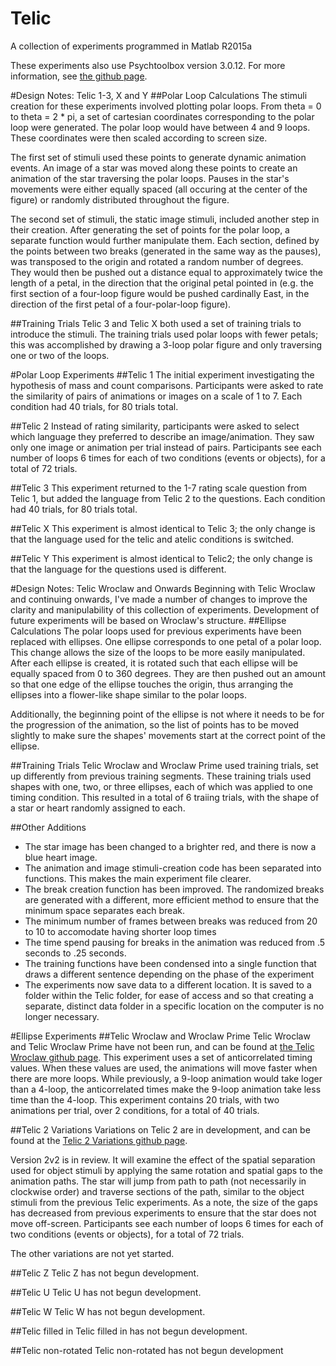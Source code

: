 # Telic
A collection of experiments programmed in Matlab R2015a

These experiments also use Psychtoolbox version 3.0.12. For more information, see [the github page](https://github.com/Psychtoolbox-3/Psychtoolbox-3).

#Design Notes: Telic 1-3, X and Y
##Polar Loop Calculations
The stimuli creation for these experiments involved plotting polar loops. From theta = 0 to theta = 2 * pi, a set of cartesian coordinates corresponding to the polar loop were generated. The polar loop would have between 4 and 9 loops. These coordinates were then scaled according to screen size.

The first set of stimuli used these points to generate dynamic animation events. An image of a star was moved along these points to create an animation of the star traversing the polar loops. Pauses in the star's movements were either equally spaced (all occuring at the center of the figure) or randomly distributed throughout the figure.

The second set of stimuli, the static image stimuli, included another step in their creation. After generating the set of points for the polar loop, a separate function would further manipulate them. Each section, defined by the points between two breaks (generated in the same way as the pauses), was transposed to the origin and rotated a random number of degrees. They would then be pushed out a distance equal to approximately twice the length of a petal, in the direction that the original petal pointed in (e.g. the first section of a four-loop figure would be pushed cardinally East, in the direction of the first petal of a four-polar-loop figure).

##Training Trials
Telic 3 and Telic X both used a set of training trials to introduce the stimuli. The training trials used polar loops with fewer petals; this was accomplished by drawing a 3-loop polar figure and only traversing one or two of the loops.

#Polar Loop Experiments
##Telic 1
The initial experiment investigating the hypothesis of mass and count comparisons. Participants were asked to rate the similarity of pairs of animations or images on a scale of 1 to 7. Each condition had 40 trials, for 80 trials total.

##Telic 2
Instead of rating similarity, participants were asked to select which language they preferred to describe an image/animation. They saw only one image or animation per trial instead of pairs. Participants see each number of loops 6 times for each of two conditions (events or objects), for a total of 72 trials.

##Telic 3
This experiment returned to the 1-7 rating scale question from Telic 1, but added the language from Telic 2 to the questions. Each condition had 40 trials, for 80 trials total.

##Telic X
This experiment is almost identical to Telic 3; the only change is that the language used for the telic and atelic conditions is switched.

##Telic Y
This experiment is almost identical to Telic2; the only change is that the language for the questions used is different.

#Design Notes: Telic Wroclaw and Onwards
Beginning with Telic Wroclaw and continuing onwards, I've made a number of changes to improve the clarity and manipulability of this collection of experiments. Development of future experiments will be based on Wroclaw's structure.
##Ellipse Calculations
The polar loops used for previous experiments have been replaced with ellipses. One ellipse corresponds to one petal of a polar loop. This change allows the size of the loops to be more easily manipulated. After each ellipse is created, it is rotated such that each ellipse will be equally spaced from 0 to 360 degrees. They are then pushed out an amount so that one edge of the ellipse touches the origin, thus arranging the ellipses into a flower-like shape similar to the polar loops.

Additionally, the beginning point of the ellipse is not where it needs to be for the progression of the animation, so the list of points has to be moved slightly to make sure the shapes' movements start at the correct point of the ellipse.

##Training Trials
Telic Wroclaw and Wroclaw Prime used training trials, set up differently from previous training segments. These training trials used shapes with one, two, or three ellipses, each of which was applied to one timing condition. This resulted in a total of 6 traiing trials, with the shape of a star or heart randomly assigned to each.

##Other Additions
* The star image has been changed to a brighter red, and there is now a blue heart image. 
* The animation and image stimuli-creation code has been separated into functions. This makes the main experiment file clearer.
* The break creation function has been improved. The randomized breaks are generated with a different, more efficient method to ensure that the minimum space separates each break.
* The minimum number of frames between breaks was reduced from 20 to 10 to accomodate having shorter loop times
* The time spend pausing for breaks in the animation was reduced from .5 seconds to .25 seconds.
* The training functions have been condensed into a single function that draws a different sentence depending on the phase of the experiment
* The experiments now save data to a different location. It is saved to a folder within the Telic folder, for ease of access and so that creating a separate, distinct data folder in a specific location on the computer is no longer necessary.

#Ellipse Experiments
##Telic Wroclaw and Wroclaw Prime
Telic Wroclaw  and Telic Wroclaw Prime have not been run, and can be found at [the Telic Wroclaw github page](https://github.com/nu-childlab/Telic-Wroclaw). This experiment uses a set of anticorrelated timing values. When these values are used, the animations will move faster when there are more loops. While previously, a 9-loop animation would take loger than a 4-loop, the anticorrelated times make the 9-loop animation take less time than the 4-loop. This experiment contains 20 trials, with two animations per trial, over 2 conditions, for a total of 40 trials.

##Telic 2 Variations
Variations on Telic 2 are in development, and can be found at the [Telic 2 Variations github page](https://github.com/nu-childlab/Telic2-Variations).

Version 2v2 is in review. It will examine the effect of the spatial separation used for object stimuli by applying the same rotation and spatial gaps to the animation paths. The star will jump from path to path (not necessarily in clockwise order) and traverse sections of the path, similar to the object stimuli from the previous Telic experiments. As a note, the size of the gaps has decreased from previous experiments to ensure that the star does not move off-screen. Participants see each number of loops 6 times for each of two conditions (events or objects), for a total of 72 trials.

The other variations are not yet started.

##Telic Z
Telic Z has not begun development.

##Telic U
Telic U has not begun development.

##Telic W
Telic W has not begun development.

##Telic filled in
Telic filled in has not begun development.

##Telic non-rotated
Telic non-rotated has not begun development
